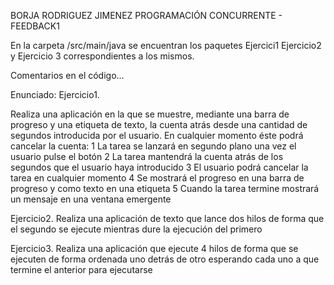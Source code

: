 BORJA RODRIGUEZ JIMENEZ
PROGRAMACIÓN CONCURRENTE - FEEDBACK1

En la carpeta /src/main/java se encuentran los paquetes Ejercici1 Ejercicio2 y Ejercicio 3 correspondientes a los mismos.

Comentarios en el código...



Enunciado:
Ejercicio1.

   Realiza una aplicación en la que se muestre, mediante una barra de progreso y una etiqueta de texto, la cuenta atrás desde una cantidad de segundos introducida por el usuario. En cualquier momento éste podrá cancelar la cuenta:
       1 La tarea se lanzará en segundo plano una vez el usuario pulse el botón
       2 La tarea mantendrá la cuenta atrás de los segundos que el usuario haya introducido
       3 El usuario podrá cancelar la tarea en cualquier momento
       4 Se mostrará el progreso en una barra de progreso y como texto en una etiqueta
       5 Cuando la tarea termine mostrará un mensaje en una ventana emergente

Ejercicio2.
Realiza una aplicación de texto que lance dos hilos de forma que el segundo se ejecute mientras dure la ejecución del primero


Ejercicio3.
Realiza una aplicación que ejecute 4 hilos de forma que se ejecuten de forma ordenada uno detrás de otro esperando cada uno a que termine el anterior para ejecutarse

